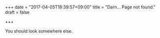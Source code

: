 +++
date = "2017-04-05T18:39:57+09:00"
title = "Darn... Page not found."
draft = false

+++

You should look somewhere else.
